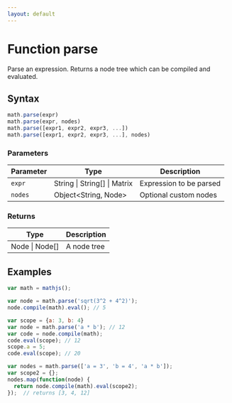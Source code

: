 ```yaml
---
layout: default
---
```


# Function parse

Parse an expression.
Returns a node tree which can be compiled and evaluated.


## Syntax

```js
math.parse(expr)
math.parse(expr, nodes)
math.parse([expr1, expr2, expr3, ...])
math.parse([expr1, expr2, expr3, ...], nodes)
```

### Parameters

Parameter | Type | Description
--------- | ---- | -----------
`expr` | String &#124; String[] &#124; Matrix | Expression to be parsed
`nodes` | Object<String, Node> | Optional custom nodes

### Returns

Type | Description
---- | -----------
Node &#124; Node[] | A node tree


## Examples

```js
var math = mathjs();

var node = math.parse('sqrt(3^2 + 4^2)');
node.compile(math).eval(); // 5

var scope = {a: 3, b: 4}
var node = math.parse('a * b'); // 12
var code = node.compile(math);
code.eval(scope); // 12
scope.a = 5;
code.eval(scope); // 20

var nodes = math.parse(['a = 3', 'b = 4', 'a * b']);
var scope2 = {};
nodes.map(function(node) {
  return node.compile(math).eval(scope2);
});  // returns [3, 4, 12]
```




<!-- Note: This file is automatically generated from source code comments. Changes made in this file will be overridden. -->
